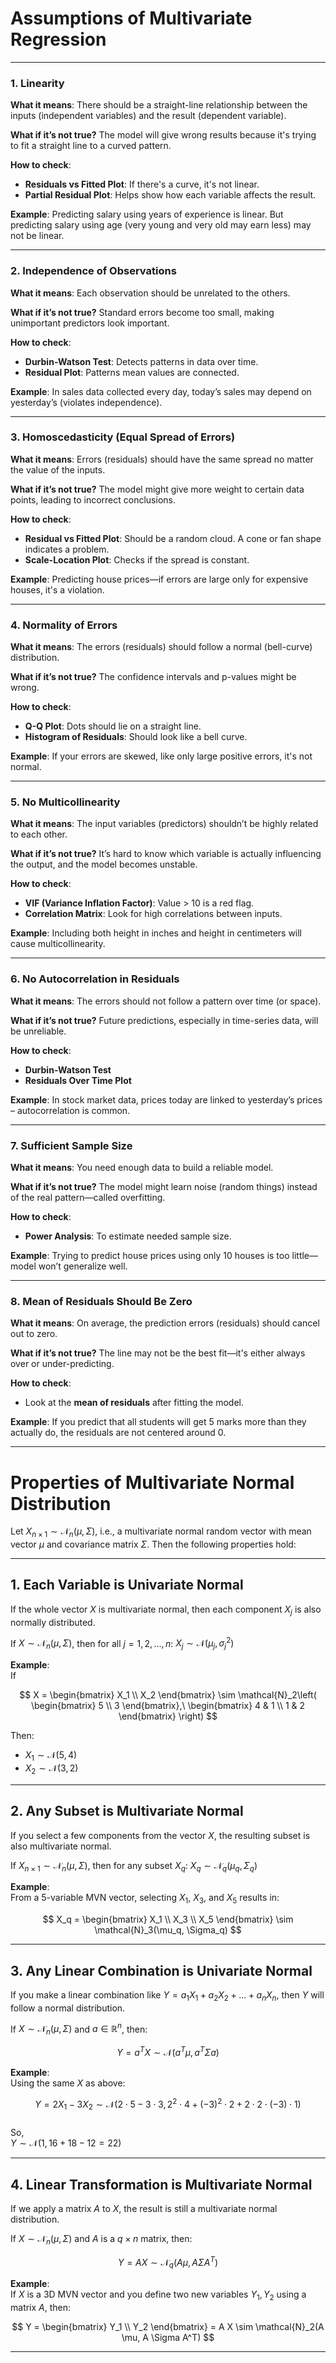 # Assumptions of Multivariate Regression
---

###  1. **Linearity**

**What it means**:
There should be a straight-line relationship between the inputs (independent variables) and the result (dependent variable).

**What if it’s not true?**
The model will give wrong results because it's trying to fit a straight line to a curved pattern.

**How to check**:

* **Residuals vs Fitted Plot**: If there's a curve, it's not linear.
* **Partial Residual Plot**: Helps show how each variable affects the result.

**Example**:
Predicting salary using years of experience is linear. But predicting salary using age (very young and very old may earn less) may not be linear.

---

### 2. **Independence of Observations**

 **What it means**:
Each observation should be unrelated to the others.

 **What if it’s not true?**
Standard errors become too small, making unimportant predictors look important.

 **How to check**:

* **Durbin-Watson Test**: Detects patterns in data over time.
* **Residual Plot**: Patterns mean values are connected.

 **Example**:
In sales data collected every day, today’s sales may depend on yesterday’s (violates independence).

---

### 3. **Homoscedasticity (Equal Spread of Errors)**

 **What it means**:
Errors (residuals) should have the same spread no matter the value of the inputs.

 **What if it’s not true?**
The model might give more weight to certain data points, leading to incorrect conclusions.

 **How to check**:

* **Residual vs Fitted Plot**: Should be a random cloud. A cone or fan shape indicates a problem.
* **Scale-Location Plot**: Checks if the spread is constant.

 **Example**:
Predicting house prices—if errors are large only for expensive houses, it's a violation.

---

### 4. **Normality of Errors**

 **What it means**:
The errors (residuals) should follow a normal (bell-curve) distribution.

 **What if it’s not true?**
The confidence intervals and p-values might be wrong.

 **How to check**:

* **Q-Q Plot**: Dots should lie on a straight line.
* **Histogram of Residuals**: Should look like a bell curve.

 **Example**:
If your errors are skewed, like only large positive errors, it's not normal.

---

### 5. **No Multicollinearity**

 **What it means**:
The input variables (predictors) shouldn’t be highly related to each other.

 **What if it’s not true?**
It’s hard to know which variable is actually influencing the output, and the model becomes unstable.

 **How to check**:

* **VIF (Variance Inflation Factor)**: Value > 10 is a red flag.
* **Correlation Matrix**: Look for high correlations between inputs.

 **Example**:
Including both height in inches and height in centimeters will cause multicollinearity.

---

### 6. **No Autocorrelation in Residuals**

 **What it means**:
The errors should not follow a pattern over time (or space).

 **What if it’s not true?**
Future predictions, especially in time-series data, will be unreliable.

 **How to check**:

* **Durbin-Watson Test**
* **Residuals Over Time Plot**

 **Example**:
In stock market data, prices today are linked to yesterday’s prices – autocorrelation is common.

---

### 7. **Sufficient Sample Size**

 **What it means**:
You need enough data to build a reliable model.

 **What if it’s not true?**
The model might learn noise (random things) instead of the real pattern—called overfitting.

 **How to check**:

* **Power Analysis**: To estimate needed sample size.

 **Example**:
Trying to predict house prices using only 10 houses is too little—model won’t generalize well.

---

###  8. **Mean of Residuals Should Be Zero**

 **What it means**:
On average, the prediction errors (residuals) should cancel out to zero.

 **What if it’s not true?**
The line may not be the best fit—it's either always over or under-predicting.

 **How to check**:

* Look at the **mean of residuals** after fitting the model.

 **Example**:
If you predict that all students will get 5 marks more than they actually do, the residuals are not centered around 0.

---

# Properties of Multivariate Normal Distribution

Let $X_{n \times 1} \sim \mathcal{N}_n(\mu, \Sigma)$, i.e., a multivariate normal random vector with mean vector $\mu$ and covariance matrix $\Sigma$. Then the following properties hold:

---

## 1. Each Variable is Univariate Normal
If the whole vector $X$ is multivariate normal, then each component $X_j$ is also normally distributed.

If $X \sim \mathcal{N}_n(\mu, \Sigma)$, then for all $j = 1, 2, \dots, n$:   $X_j \sim \mathcal{N}(\mu_j, \sigma_j^2)$

**Example**:  
If  

$$
X = \begin{bmatrix} 
X_1 \\ 
X_2 
\end{bmatrix} 
\sim \mathcal{N}_2\left( 
\begin{bmatrix} 
5 \\ 
3 
\end{bmatrix},\ 
\begin{bmatrix} 
4 & 1 \\ 
1 & 2 \end{bmatrix} 
\right)
$$


Then:  
- $X_1 \sim \mathcal{N}(5, 4)$  
- $X_2 \sim \mathcal{N}(3, 2)$  

---

## 2. Any Subset is Multivariate Normal

If you select a few components from the vector $X$, the resulting subset is also multivariate normal.
  
If $X_{n \times 1} \sim \mathcal{N}_n(\mu, \Sigma)$, then for any subset $X_q$:  $X_q \sim \mathcal{N}_q(\mu_q, \Sigma_q)$

**Example**:  
From a 5-variable MVN vector, selecting $X_1$, $X_3$, and $X_5$ results in:

$$
X_q = \begin{bmatrix} X_1 \\ X_3 \\ X_5 \end{bmatrix} \sim \mathcal{N}_3(\mu_q, \Sigma_q)
$$

---

## 3. Any Linear Combination is Univariate Normal

If you make a linear combination like $Y = a_1X_1 + a_2X_2 + \dots + a_nX_n$, then $Y$ will follow a normal distribution.
  
If $X \sim \mathcal{N}_n(\mu, \Sigma)$ and $a \in \mathbb{R}^n$, then:

$$
Y = a^T X \sim \mathcal{N}(a^T \mu, a^T \Sigma a)
$$

**Example**:  
Using the same $X$ as above:

$$Y = 2X_1 - 3X_2 \sim \mathcal{N}(2 \cdot 5 - 3 \cdot 3, \, 2^2 \cdot 4 + (-3)^2 \cdot 2 + 2 \cdot 2 \cdot (-3) \cdot 1)$$  
So,  
$Y \sim \mathcal{N}(1, 16 + 18 - 12 = 22)$

---

## 4. Linear Transformation is Multivariate Normal

If we apply a matrix $A$ to $X$, the result is still a multivariate normal distribution.

If $X \sim \mathcal{N}_n(\mu, \Sigma)$ and $A$ is a $q \times n$ matrix, then:

$$
Y = AX \sim \mathcal{N}_q(A\mu, A\Sigma A^T)
$$

**Example**:  
If $X$ is a 3D MVN vector and you define two new variables $Y_1, Y_2$ using a matrix $A$, then:

$$
Y = \begin{bmatrix} Y_1 \\ Y_2 \end{bmatrix} = A X \sim \mathcal{N}_2(A \mu, A \Sigma A^T)
$$

---


